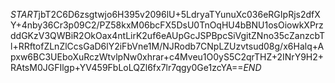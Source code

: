$START$jbT2C6D6zsgtwjo6H395v2096lU+5LdryaTYunuXc036eRGIpRjs2dfXY+4nby36Cr3p09C2/PZ58kxM06bcFX5DsU0TnOqHU4bBNU1osOiowkXPrzddGKzV3QWBiR2OkOax4ntLirK2uf6eAUpGcJSPBpcSiVgitZNno35cZanzcbTl+RRftofZLnZlCcsGaD6lY2iFbVne1M/NJRodb7CNpLZUzvtsud08g/x6Halq+Apxw6BC3UEboXuRczWtvlpNw0xhrar+c4Mveu1O0yS5C2qrTHZ+2INrY9H2+RAtsM0JGFIlgp+YV459FbLoLQZl6fx7lr7qgy0Ge1zcYA==$END$
